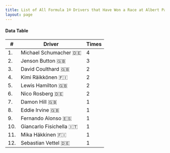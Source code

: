 ```yaml
---
title: List of All Formula 1® Drivers that Have Won a Race at Albert Park Grand Prix Circuit
layout: page
---
```


<canvas id="chart" width="400" height="180"></canvas>
<script>
var data = {
    "datasets": [
        {
            "backgroundColor": "#f3a935",
            "borderColor": "#f68639",
            "borderWidth": 1,
            "data": [
                4.0,
                3.0,
                2.0,
                2.0,
                2.0,
                2.0,
                1.0,
                1.0,
                1.0,
                1.0,
                1.0,
                1.0
            ],
            "label": "Times"
        }
    ],
    "labels": [
        "Michael Schumacher 🇩🇪",
        "Jenson Button 🇬🇧",
        "David Coulthard 🇬🇧",
        "Kimi Räikkönen 🇫🇮",
        "Lewis Hamilton 🇬🇧",
        "Nico Rosberg 🇩🇪",
        "Damon Hill 🇬🇧",
        "Eddie Irvine 🇬🇧",
        "Fernando Alonso 🇪🇸",
        "Giancarlo Fisichella 🇮🇹",
        "Mika Häkkinen 🇫🇮",
        "Sebastian Vettel 🇩🇪"
    ]
};
var options = {
  legend: {
    display: false
  },
  scales: {
    xAxes: [{
      ticks: {
        beginAtZero: true,
        maxRotation: 180
      }
    }],
    yAxes: [{
      ticks: {
        beginAtZero: true
      }
    }]
  }
};
new Chart("chart", {
    data: data,
    type: 'bar',
    options: options
});
</script>



#### Data Table

| # | Driver | Times |
|--|--|--|
| 1. | Michael Schumacher 🇩🇪 | 4 |
| 2. | Jenson Button 🇬🇧 | 3 |
| 3. | David Coulthard 🇬🇧 | 2 |
| 4. | Kimi Räikkönen 🇫🇮 | 2 |
| 5. | Lewis Hamilton 🇬🇧 | 2 |
| 6. | Nico Rosberg 🇩🇪 | 2 |
| 7. | Damon Hill 🇬🇧 | 1 |
| 8. | Eddie Irvine 🇬🇧 | 1 |
| 9. | Fernando Alonso 🇪🇸 | 1 |
| 10. | Giancarlo Fisichella 🇮🇹 | 1 |
| 11. | Mika Häkkinen 🇫🇮 | 1 |
| 12. | Sebastian Vettel 🇩🇪 | 1 |
